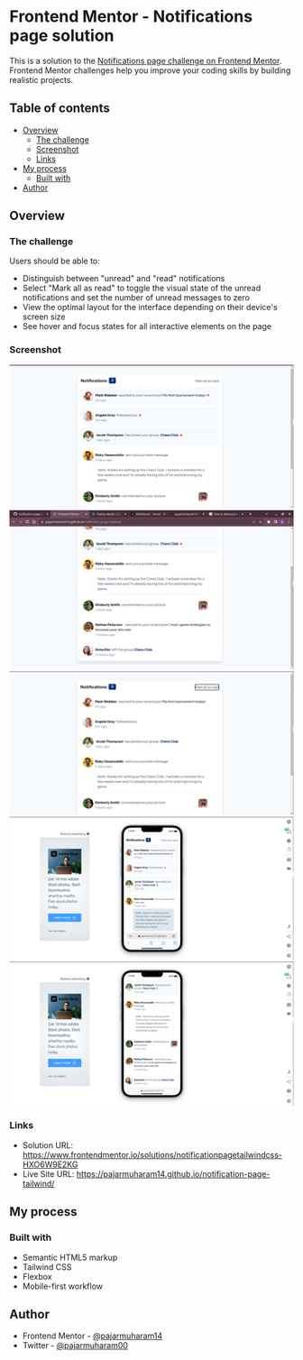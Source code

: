 # Frontend Mentor - Notifications page solution

This is a solution to the [Notifications page challenge on Frontend Mentor](https://www.frontendmentor.io/challenges/notifications-page-DqK5QAmKbC). Frontend Mentor challenges help you improve your coding skills by building realistic projects. 

## Table of contents

- [Overview](#overview)
  - [The challenge](#the-challenge)
  - [Screenshot](#screenshot)
  - [Links](#links)
- [My process](#my-process)
  - [Built with](#built-with)
- [Author](#author)

## Overview

### The challenge

Users should be able to:

- Distinguish between "unread" and "read" notifications
- Select "Mark all as read" to toggle the visual state of the unread notifications and set the number of unread messages to zero
- View the optimal layout for the interface depending on their device's screen size
- See hover and focus states for all interactive elements on the page

### Screenshot

![](./assets/images/Screenshot-1.png)
![](./assets/images/Screenshot-2.png)
![](./assets/images/Screenshot-3.png)
![](./assets/images/Screenshot-4.png)
![](./assets/images/Screenshot-5.png)

### Links

- Solution URL: https://www.frontendmentor.io/solutions/notificationpagetailwindcss-HXO6W9E2KG
- Live Site URL: https://pajarmuharam14.github.io/notification-page-tailwind/

## My process

### Built with

- Semantic HTML5 markup
- Tailwind CSS
- Flexbox
- Mobile-first workflow

## Author

- Frontend Mentor - [@pajarmuharam14](https://www.frontendmentor.io/profile/pajarmuharam14)
- Twitter - [@pajarmuharam00](https://www.twitter.com/pajarmuharam00)
